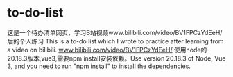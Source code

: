 # to-do-list
这是一个待办清单网页，学习B站视频www.bilibili.com/video/BV1FPCzYdEeH/后的个人练习 This is a to-do list which I wrote to practice after learning from a video on bilibili. www.bilibili.com/video/BV1FPCzYdEeH/
使用node的20.18.3版本,vue3,需要npm install安装依赖。Use version 20.18.3 of Node, Vue 3, and you need to run "npm install" to install the dependencies. 

